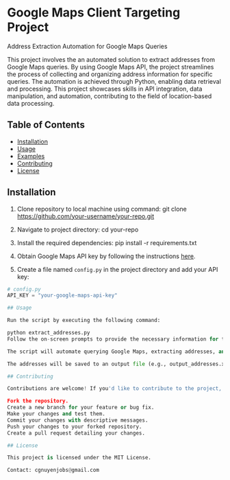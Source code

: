 # Google Maps Client Targeting Project

Address Extraction Automation for Google Maps Queries

This project involves the an automated solution to extract addresses from Google Maps queries. By using Google Maps API, the project streamlines the process of collecting and organizing address information for specific queries. The automation is achieved through Python, enabling data retrieval and processing. This project showcases skills in API integration, data manipulation, and automation, contributing to the field of location-based data processing.

## Table of Contents
- [Installation](#installation)
- [Usage](#usage)
- [Examples](#examples)
- [Contributing](#contributing)
- [License](#license)

## Installation

1. Clone repository to local machine using command:
git clone https://github.com/your-username/your-repo.git

2. Navigate to project directory:
cd your-repo

3. Install the required dependencies:
pip install -r requirements.txt


4. Obtain Google Maps API key by following the instructions [here](https://developers.google.com/maps/gmp-get-started#create-project).

5. Create a file named `config.py` in the project directory and add your API key:
```python
# config.py
API_KEY = "your-google-maps-api-key"

## Usage

Run the script by executing the following command:

python extract_addresses.py
Follow the on-screen prompts to provide the necessary information for the Google Maps query.

The script will automate querying Google Maps, extracting addresses, and saving the results in a structured format.

The addresses will be saved to an output file (e.g., output_addresses.xlsx) in the project directory.

## Contributing

Contributions are welcome! If you'd like to contribute to the project, please follow these steps:

Fork the repository.
Create a new branch for your feature or bug fix.
Make your changes and test them.
Commit your changes with descriptive messages.
Push your changes to your forked repository.
Create a pull request detailing your changes.

## License

This project is licensed under the MIT License.

Contact: cgnuyenjobs@gmail.com
